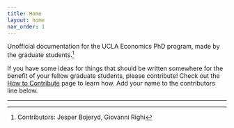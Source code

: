 ```yaml
---
title: Home
layout: home
nav_order: 1
---
```


Unofficial documentation for the UCLA Economics PhD program, made by the graduate students.[^1]


If you have some ideas for things that should be written somewhere for the benefit of your fellow graduate students, please contribute!
Check out the [How to Contribute](contribute) page to learn how.
Add your name to the contributors line below.

----

[^1]: Contributors: Jesper Bojeryd, Giovanni Righi

